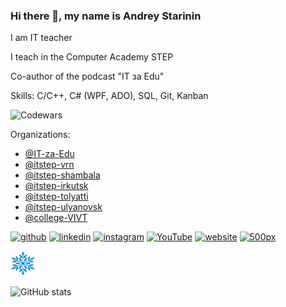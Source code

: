 ### Hi there 👋, my name is Andrey Starinin

I am IT teacher

I teach in the Computer Academy STEP

Co-author of the podcast "IT за Edu"

Skills: C/C++, C# (WPF, ADO), SQL, Git, Kanban

![Codewars](https://www.codewars.com/users/anst-foto/badges/small)

Organizations:
- [@IT-za-Edu](https://github.com/IT-za-Edu)
- [@itstep-vrn](https://github.com/itstep-vrn)
- [@itstep-shambala](https://github.com/itstep-shambala)
- [@itstep-irkutsk](https://github.com/itstep-irkutsk)
- [@itstep-tolyatti](https://github.com/itstep-tolyatti)
- [@itstep-ulyanovsk](https://github.com/itstep-ulyanovsk)
- [@college-VIVT](https://github.com/college-VIVT)


[<img src='https://cdn.jsdelivr.net/npm/simple-icons@3.0.1/icons/github.svg' alt='github' height='40'>](https://github.com/anst-foto)  [<img src='https://cdn.jsdelivr.net/npm/simple-icons@3.0.1/icons/linkedin.svg' alt='linkedin' height='40'>](https://www.linkedin.com/in/starinin-andrey/)  [<img src='https://cdn.jsdelivr.net/npm/simple-icons@3.0.1/icons/instagram.svg' alt='instagram' height='40'>](https://www.instagram.com/anstfoto/)  [<img src='https://cdn.jsdelivr.net/npm/simple-icons@3.0.1/icons/youtube.svg' alt='YouTube' height='40'>](https://www.youtube.com/channel/UC1NBQ7IKptpWo-YLLJkXZlQ)  [<img src='https://cdn.jsdelivr.net/npm/simple-icons@3.0.1/icons/icloud.svg' alt='website' height='40'>](http://anst-foto.ru)  [<img src='https://cdn.jsdelivr.net/npm/simple-icons@3.0.1/icons/500px.svg' alt='500px' height='40'>](https://500px.com/p/andreystarinin)  

<a href='https://archiveprogram.github.com/'><img src='https://raw.githubusercontent.com/acervenky/animated-github-badges/master/assets/acbadge.gif' width='40' height='40'></a> 

![GitHub stats](https://github-readme-stats.vercel.app/api?username=anst-foto&show_icons=true)
